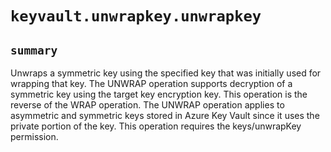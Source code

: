# `keyvault.unwrapkey.unwrapkey`

## `summary`
Unwraps a symmetric key using the specified key that was initially used for wrapping that key. The UNWRAP operation supports decryption of a symmetric key using the target key encryption key. This operation is the reverse of the WRAP operation. The UNWRAP operation applies to asymmetric and symmetric keys stored in Azure Key Vault since it uses the private portion of the key. This operation requires the keys/unwrapKey permission.


